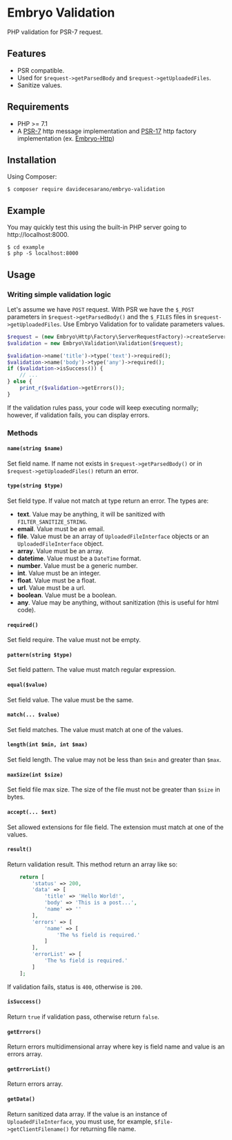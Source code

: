 # Embryo Validation
PHP validation for PSR-7 request.

## Features
* PSR compatible.
* Used for `$request->getParsedBody` and `$request->getUploadedFiles`.
* Sanitize values.

## Requirements
* PHP >= 7.1
* A [PSR-7](https://www.php-fig.org/psr/psr-7/) http message implementation and [PSR-17](https://www.php-fig.org/psr/psr-17/) http factory implementation (ex. [Embryo-Http](https://github.com/davidecesarano/Embryo-Http))

## Installation
Using Composer:
```
$ composer require davidecesarano/embryo-validation
```

## Example
You may quickly test this using the built-in PHP server going to http://localhost:8000.
```
$ cd example
$ php -S localhost:8000
```

## Usage
### Writing simple validation logic
Let's assume we have `POST` request. With PSR we have the `$_POST` parameters in `$request->getParsedBody()` and the `$_FILES` files in `$request->getUploadedFiles`. Use Embryo Validation for to validate parameters values.

```php
$request = (new Embryo\Http\Factory\ServerRequestFactory)->createServerRequestFromServer();
$validation = new Embryo\Validation\Validation($request);

$validation->name('title')->type('text')->required();
$validation->name('body')->type('any')->required();
if ($validation->isSuccess()) {
    // ...
} else {
    print_r($validation->getErrors());
}
```
If the validation rules pass, your code will keep executing normally; however, if validation fails, you can display errors.

### Methods

#### `name(string $name)`
Set field name. If name not exists in `$request->getParsedBody()` or in `$request->getUploadedFiles()` return an error. 

#### `type(string $type)`
Set field type. If value not match at type return an error. The types are:
* **text**. Value may be anything, it will be sanitized with `FILTER_SANITIZE_STRING`.  
* **email**. Value must be an email.
* **file**. Value must be an array of `UploadedFileInterface` objects or an `UploadedFileInterface` object.
* **array**. Value must be an array. 
* **datetime**. Value must be a `DateTime` format.
* **number**. Value must be a generic number.
* **int**. Value must be an integer.
* **float**. Value must be a float.
* **url**. Value must be a url.
* **boolean**. Value must be a boolean.
* **any**. Value may be anything, without sanitization (this is useful for html code).

#### `required()`
Set field require. The value must not be empty.

#### `pattern(string $type)`
Set field pattern. The value must match regular expression.

#### `equal($value)`
Set field value. The value must be the same.

#### `match(... $value)`
Set field matches. The value must match at one of the values.

#### `length(int $min, int $max)`
Set field length. The value may not be less than `$min` and greater than `$max`.

#### `maxSize(int $size)`
Set field file max size. The size of the file must not be greater than `$size` in bytes.

#### `accept(... $ext)`
Set allowed extensions for file field. The extension must match at one of the values.

#### `result()`
Return validation result. This method return an array like so:
```php
    return [
        'status' => 200,
        'data' => [
            'title' => 'Hello World!',
            'body' => 'This is a post...',
            'name' => ''
        ],
        'errors' => [
            'name' => [
                'The %s field is required.'
            ]
        ],
        'errorList' => [
            'The %s field is required.'
        ]
    ];
```
If validation fails, status is `400`, otherwise is `200`.

#### `isSuccess()`
Return `true` if validation pass, otherwise return `false`.

#### `getErrors()`
Return errors multidimensional array where key is field name and value is an errors array.

#### `getErrorList()`
Return errors array.

#### `getData()`
Return sanitized data array. If the value is an instance of `UploadedFileInterface`, you must use, for example, `$file->getClientFilename()` for returning file name.